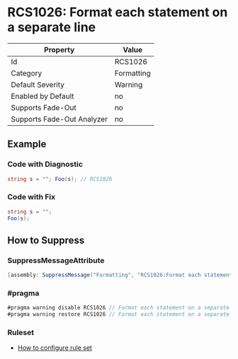 # RCS1026: Format each statement on a separate line

Property | Value
--- | ---
Id|RCS1026
Category|Formatting
Default Severity|Warning
Enabled by Default|no
Supports Fade\-Out|no
Supports Fade\-Out Analyzer|no

## Example

### Code with Diagnostic

```csharp
string s = ""; Foo(s); // RCS1026
```

### Code with Fix

```csharp
string s = "";
Foo(s);
```

## How to Suppress

### SuppressMessageAttribute

```csharp
[assembly: SuppressMessage("Formatting", "RCS1026:Format each statement on a separate line.", Justification = "<Pending>")]
```

### \#pragma

```csharp
#pragma warning disable RCS1026 // Format each statement on a separate line.
#pragma warning restore RCS1026 // Format each statement on a separate line.
```

### Ruleset

* [How to configure rule set](../HowToConfigureAnalyzers.md)
